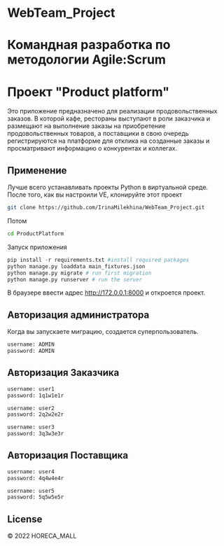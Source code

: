 # WebTeam_Project

# Командная разработка по методологии Agile:Scrum

# Проект "Product platform"
Это приложение предназначено для реализации продовольственных заказов. В которой кафе, рестораны выступают в роли заказчика и размещают на выполнение заказы на приобретение продовольственных товаров, а поставщики в свою очередь регистрируются на платформе для отклика на созданные заказы и просматривают информацию о конкурентах и коллегах.

## Применение
Лучше всего устанавливать проекты Python в виртуальной среде. После того, как вы настроили VE, клонируйте этот проект

```bash
git clone https://github.com/IrinaMilekhina/WebTeam_Project.git
```
Потом

```bash
cd ProductPlatform
```
Запуск приложения

```python
pip install -r requirements.txt #install required packages
python manage.py loaddata main_fixtures.json
python manage.py migrate # run first migration
python manage.py runserver # run the server
```
В браузере ввести адрес http://172.0.0.1:8000 и откроется проект.

## Авторизация администратора
Когда вы запускаете миграцию, создается суперпользователь.
```bash
username: ADMIN
password: ADMIN
```

## Авторизация Заказчика

```bash
username: user1
password: 1q1w1e1r

username: user2
password: 2q2w2e2r

username: user3
password: 3q3w3e3r
```

## Авторизация Поставщика

```bash
username: user4
password: 4q4w4e4r

username: user5
password: 5q5w5e5r
```

## License
© 2022 HORECA_MALL
